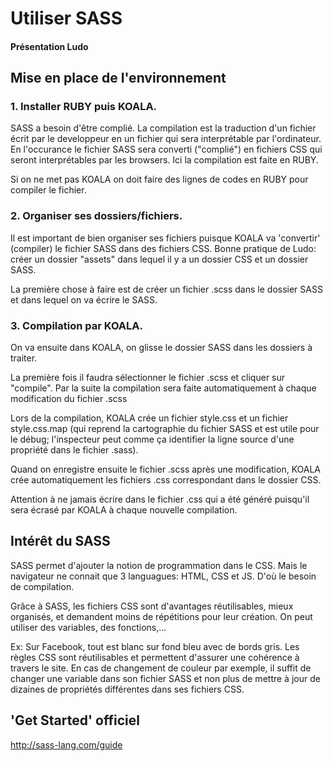 # Utiliser SASS
#### Présentation Ludo

## Mise en place de l'environnement

### 1. Installer RUBY puis KOALA. 
SASS a besoin d'être complié. La compilation est la traduction d'un fichier écrit par le developpeur en un fichier qui sera interprétable par l'ordinateur. En l'occurance le fichier SASS sera converti ("complié") en fichiers CSS qui seront interprétables par les browsers. Ici la compilation est faite en RUBY.

Si on ne met pas KOALA on doit faire des lignes de codes en RUBY pour compiler le fichier.

### 2. Organiser ses dossiers/fichiers. 
Il est important de bien organiser ses fichiers puisque KOALA va 'convertir' (compiler) le fichier SASS dans des fichiers CSS. Bonne pratique de Ludo: créer un dossier "assets" dans lequel il y a un dossier CSS et un dossier SASS.

La première chose à faire est de créer un fichier .scss dans le dossier SASS et dans lequel on va écrire le SASS.

### 3. Compilation par KOALA. 
On va ensuite dans KOALA, on glisse le dossier SASS dans les dossiers à traiter.

La première fois il faudra sélectionner le fichier .scss et cliquer sur "compile". Par la suite la compilation sera faite automatiquement à chaque modification du fichier .scss

Lors de la compilation, KOALA crée un fichier style.css et un fichier style.css.map (qui reprend la cartographie du fichier SASS et est utile pour le débug; l'inspecteur peut comme ça identifier la ligne source d'une propriété dans le fichier .sass).

Quand on enregistre ensuite le fichier .scss après une modification, KOALA crée automatiquement les fichiers .css correspondant dans le dossier CSS. 

Attention à ne jamais écrire dans le fichier .css qui a été généré puisqu'il sera écrasé par KOALA à chaque nouvelle compilation.

## Intérêt du SASS
SASS permet d'ajouter la notion de programmation dans le CSS. Mais le navigateur ne connait que 3 languagues: HTML, CSS et JS. D'où le besoin de compilation.

Grâce à SASS, les fichiers CSS sont d'avantages réutilisables, mieux organisés, et demandent moins de répétitions pour leur création. On peut utiliser des variables, des fonctions,...

Ex: Sur Facebook, tout est blanc sur fond bleu avec de bords gris. Les règles CSS sont réutilisables et permettent d'assurer une cohérence à travers le site. En cas de changement de couleur par exemple, il suffit de changer une variable dans son fichier SASS et non plus de mettre à jour de dizaines de propriétés différentes dans ses fichiers CSS.

## 'Get Started' officiel
http://sass-lang.com/guide
